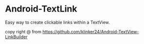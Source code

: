 # Android-TextLink
Easy way to create clickable links within a TextView.

copy right @ from https://github.com/klinker24/Android-TextView-LinkBuilder
